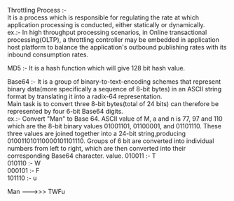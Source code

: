 Throttling Process :- <br /> It is a process which is responsible for regulating the rate at which 
application processing is conducted, either statically or dynamically. <br/>
ex.:- In high throughput processing scenarios, in Online transactional processing(OLTP), a throttling 
controller may be embedded in application host platform to balance the application's outbound publishing
rates with its inbound consumption rates. <br/>

MD5 :- It is a hash function which will give 128 bit hash value.<br/>

Base64 :- It is a group of binary-to-text-encoding schemes that represent binary data(more specifically
a sequence of 8-bit bytes) in an ASCII string format by translating it into a radix-64 
representation.<br/>
Main task is to convert three 8-bit bytes(total of 24 bits) can therefore be represented by four
6-bit Base64 digits.<br/>
ex.:- Convert "Man" to Base 64.
ASCII value of M, a and n is 77, 97 and 110 which are the 8-bit binary values 01001101, 01100001, and
01101110. These three values are joined together into a 24-bit string,producing 010011010110000101101110.
Groups of 6 bit are converted into individual numbers from left to right, which are then converted into
their corresponding Base64 character.
value.
010011 :- T <br/>
010110 :- W <br/>
000101 :- F <br/>
101110 :- u <br/>

Man --->>> TWFu



 

